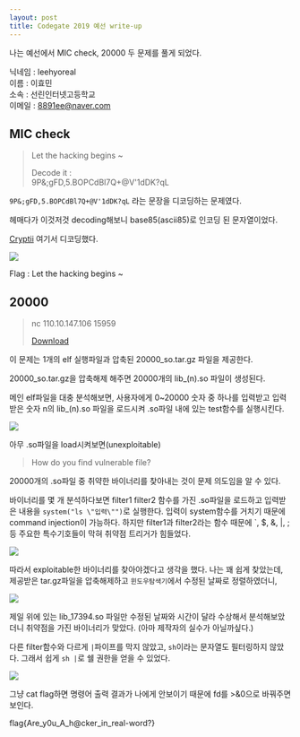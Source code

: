 ```yaml
---
layout: post
title: Codegate 2019 예선 write-up
---
```



나는 예선에서 MIC check, 20000 두 문제를 풀게 되었다.  





닉네임 : leehyoreal  
이름 : 이효민  
소속 : 선린인터넷고등학교  
이메일 : 8891ee@naver.com

##  MIC check
>Let the hacking begins ~  
>
>Decode it :  
>9P&;gFD,5.BOPCdBl7Q+@V'1dDK?qL

`9P&;gFD,5.BOPCdBl7Q+@V'1dDK?qL` 라는 문장을 디코딩하는 문제였다.

헤매다가 이것저것 decoding해보니 base85(ascii85)로 인코딩 된 문자열이었다. 

[Cryptii](https://cryptii.com/pipes/ascii85-encoding) 여기서 디코딩했다.

**![](https://lh6.googleusercontent.com/Hr7N5XtdY45KcT2ZlHnxvb1UeqF1T8ya7XGKWCXpsmFLDe-43wFuBzbKLSOes9vZDJoJs-Em3TFd0z1VgMu6kT0L7XtrPp8Mtp1VuxXU3JCSWhNhU3TXmG23j03CY_WYR73p9dpm)**

Flag : Let the hacking begins ~

## 20000
>nc 110.10.147.106 15959  
>
>[Download](http://codegate.bpsec.co.kr/__BINARY/c1e3a33d8932a4a61b0e0e0e49d6c9bc)

이 문제는 1개의 elf 실행파일과 압축된 20000_so.tar.gz 파일을 제공한다.

20000_so.tar.gz을 압축해제 해주면 20000개의 lib_(n).so 파일이 생성된다. 

메인 elf파일을 대충 분석해보면, 사용자에게 0~20000 숫자 중 하나를 입력받고 입력받은 숫자 n의 lib_(n).so 파일을 로드시켜 .so파일 내에 있는 test함수를 실행시킨다.

**![](https://lh3.googleusercontent.com/v6sS-uoxBecsJ_6I1RjEe7NFgZQIjDCoA_u4iSalZ06lW6nWP3OIOJhKzaTOr1LWU2zxsidzNcFrUn6qbUhfjWy4O02kc03Qj00O_W0syWqBNvVPW2ibw03TCXgDlEYPPUWW8M6o)**

아무 .so파일을 load시켜보면(unexploitable)
>How do you find vulnerable file?

20000개의 .so파일 중 취약한 바이너리를 찾아내는 것이 문제 의도임을 알 수 있다.

바이너리를 몇 개 분석하다보면 filter1 filter2 함수를 가진 .so파일을 로드하고 입력받은 내용을 `system("ls \"입력\"")`로 실행한다. 입력이 system함수를 거치기 때문에 command injection이 가능하다. 하지만 filter1과 filter2라는 함수 때문에 \`, $, &, |, ; 등 주요한 특수기호들이 막혀 취약점 트리거가 힘들었다.


**![](https://lh4.googleusercontent.com/HNMgZxdDM4MO8zutVZEiDumTWhsMBkomOiSnZq6fZAI_HBUOXFtAMxkI8ve44_opdCZMmj6OYqVwziFVYPjq8ovf9ICpkJD-EppLLJb40-0gyigVtNKZL0f_eWlUmkAZvuZ12MZ9)**

따라서 exploitable한 바이너리를 찾아야겠다고 생각을 했다. 나는 꽤 쉽게 찾았는데, 제공받은 tar.gz파일을 압축해제하고 `윈도우탐색기`에서 수정된 날짜로 정렬하였더니,

**![](https://lh3.googleusercontent.com/Lja7iaAiv8qWSmCBdV-17803ssBcAVXSuzHCMyjPar4lKX-Sb93byUxs0-FthlSDUdSAgBvuB4HypOS1UTfdjMZzF6j3mvYRGRi28RFyJVJ665EviHDlIyrN_Wb1S7-vBKpNXBeh)**
 
제일 위에 있는 lib_17394.so 파일만 수정된 날짜와 시간이 달라 수상해서 분석해보았더니 취약점을 가진 바이너리가 맞았다. (아마 제작자의 실수가 아닐까싶다.)

다른 filter함수와 다르게 `|`파이프를 막지 않았고, `sh`이라는 문자열도 필터링하지 않았다. 그래서 쉽게 `sh |`로  쉘 권한을 얻을 수 있었다.

**![](https://lh6.googleusercontent.com/Kr2zBPo6SAiGHfVfidZKGzAEUelBVxQQM7YtpdyAdG1V152PSSsfdgqiUxmjOsr8JwhLCwZN0HDzFK1sVkBeZGnH1AwmFc2rwummTkZ0BQDK9RL2_UNkRGH4bHcBA96TSdYhFsC-)**

그냥 cat flag하면 명령어 출력 결과가 나에게 안보이기 때문에 fd를 >&0으로 바꿔주면 보인다.

flag{Are_y0u_A_h@cker_in_real-word?}

